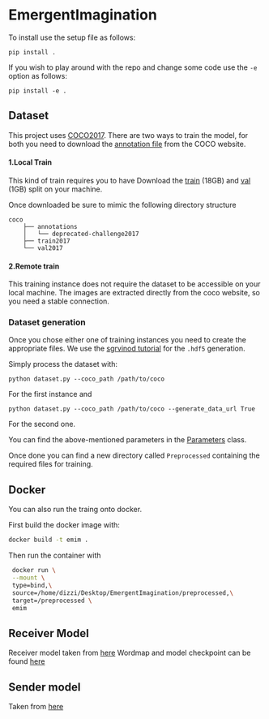 # EmergentImagination

To install use the setup file as follows:
```
pip install .
```

If you wish to play around with the repo and change some code use the `-e` option as follows:

```
pip install -e .

```


## Dataset 
This project uses [COCO2017](https://cocodataset.org/#download). 
There are two ways to train the model, for both you need to download the [annotation file](http://images.cocodataset.org/annotations/annotations_trainval2017.zip) from the COCO website.


#### 1.Local Train
This kind of train requires you to have Download the [train](http://images.cocodataset.org/zips/train2017.zip) (18GB)
and [val](http://images.cocodataset.org/zips/val2017.zip) (1GB) split on your machine.

Once downloaded be sure to mimic the following directory structure
```
coco
    ├── annotations
    │   └── deprecated-challenge2017
    ├── train2017
    └── val2017
```



#### 2.Remote train
This training instance does not require the dataset to be accessible on your local machine. The images are extracted directly from the coco website, so you need a stable connection.

### Dataset generation
Once you chose either one of training instances you need to create the appropriate files.
We use the [sgrvinod tutorial](https://github.com/sgrvinod/a-PyTorch-Tutorial-to-Image-Captioning) for the `.hdf5` generation.

Simply process the dataset with:
```
python dataset.py --coco_path /path/to/coco 
```
For the first instance and 

```
python dataset.py --coco_path /path/to/coco --generate_data_url True
```
For the second one.

You can find the above-mentioned parameters in the [Parameters](./src/Parameters.py) class.

Once done you can find a new directory called `Preprocessed` containing the required files for training. 


## Docker
You can also run the traing onto docker. 

First build the docker image with:
```bash
docker build -t emim .    
```

Then run the container with 
```bash
 docker run \
 --mount \
 type=bind,\
 source=/home/dizzi/Desktop/EmergentImagination/preprocessed,\
 target=/preprocessed \
 emim          
```

## Receiver Model
Receiver model taken from [here](https://github.com/sgrvinod/a-PyTorch-Tutorial-to-Image-Captioning/blob/master/models.py)
Wordmap and model checkpoint can be found [here](https://drive.google.com/drive/folders/189VY65I_n4RTpQnmLGj7IzVnOF6dmePC)


## Sender model 
Taken from [here](https://github.com/lucidrains/DALLE-pytorch)
